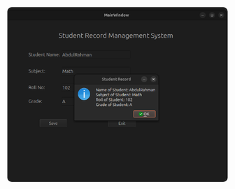 <!-- 🖼️ Profile / Project Images Section -->
<div align="center">

  <img src="./image1.png" alt="Project Screenshot" width="800" style="border-radius: 10px; box-shadow: 0 0 10px rgba(255,255,255,0.2);" />

</div>
